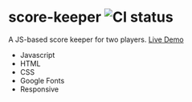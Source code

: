# score-keeper ![CI status](https://img.shields.io/badge/style-flat-green.svg?longCache=true&style=flat)
A JS-based score keeper for two players. [Live Demo](http://score.allaev.com)

- Javascript
- HTML
- CSS
- Google Fonts
- Responsive
